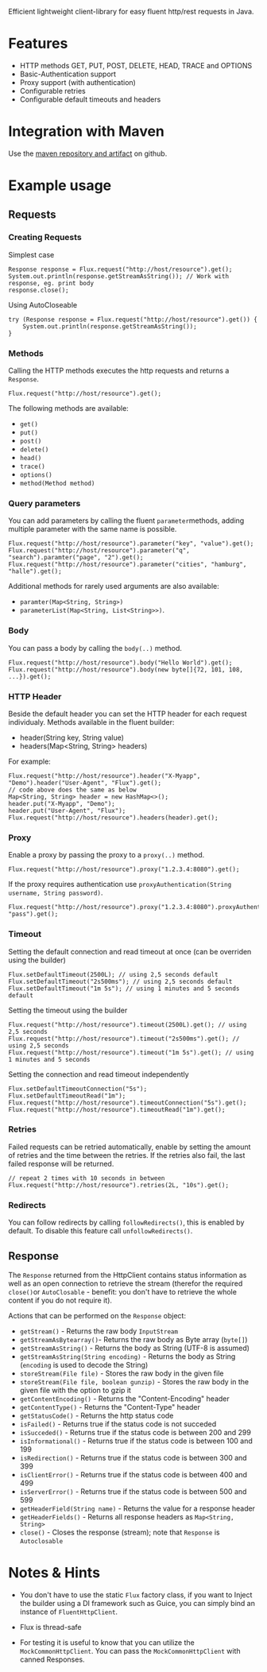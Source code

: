 Efficient lightweight client-library for easy fluent http/rest requests in Java.

# Features
* HTTP methods GET, PUT, POST, DELETE, HEAD, TRACE and OPTIONS
* Basic-Authentication support
* Proxy support (with authentication)
* Configurable retries
* Configurable default timeouts and headers

# Integration with Maven
Use the [maven repository and artifact][1] on github.

# Example usage
## Requests
### Creating Requests
Simplest case

    Response response = Flux.request("http://host/resource").get();
    System.out.println(response.getStreamAsString()); // Work with response, eg. print body
    response.close();

Using AutoCloseable

    try (Response response = Flux.request("http://host/resource").get()) {
        System.out.println(response.getStreamAsString());
    }

### Methods
Calling the HTTP methods executes the http requests and returns a `Response`.

    Flux.request("http://host/resource").get();

The following methods are available:

* `get()`
* `put()`
* `post()`
* `delete()`
* `head()`
* `trace()`
* `options()`
* `method(Method method)`
    
### Query parameters
You can add parameters by calling the fluent `parameter`methods, adding multiple parameter with the same name is possible.

    Flux.request("http://host/resource").parameter("key", "value").get();
    Flux.request("http://host/resource").parameter("q", "search").paramter("page", "2").get();
    Flux.request("http://host/resource").parameter("cities", "hamburg", "halle").get();

Additional methods for rarely used arguments are also available:

* `paramter(Map<String, String>)`
* `parameterList(Map<String, List<String>>)`.

### Body
You can pass a body by calling the `body(..)` method.

    Flux.request("http://host/resource").body("Hello World").get();
    Flux.request("http://host/resource").body(new byte[]{72, 101, 108, ...}).get();

### HTTP Header
Beside the default header you can set the HTTP header for each request individualy. Methods available in the fluent builder:

* header(String key, String value)
* headers(Map<String, String> headers)

For example:

    Flux.request("http://host/resource").header("X-Myapp", "Demo").header("User-Agent", "Flux").get();
    // code above does the same as below
    Map<String, String> header = new HashMap<>();
    header.put("X-Myapp", "Demo");
    header.put("User-Agent", "Flux");
    Flux.request("http://host/resource").headers(header).get();

### Proxy
Enable a proxy by passing the proxy to a `proxy(..)` method.

    Flux.request("http://host/resource").proxy("1.2.3.4:8080").get();

If the proxy requires authentication use `proxyAuthentication(String username, String password)`.

    Flux.request("http://host/resource").proxy("1.2.3.4:8080").proxyAuthentication("user", "pass").get();

### Timeout
Setting the default connection and read timeout at once (can be overriden using the builder)

    Flux.setDefaultTimeout(2500L); // using 2,5 seconds default
    Flux.setDefaultTimeout("2s500ms"); // using 2,5 seconds default
    Flux.setDefaultTimeout("1m 5s"); // using 1 minutes and 5 seconds default

Setting the timeout using the builder

    Flux.request("http://host/resource").timeout(2500L).get(); // using 2,5 seconds
    Flux.request("http://host/resource").timeout("2s500ms").get(); // using 2,5 seconds
    Flux.request("http://host/resource").timeout("1m 5s").get(); // using 1 minutes and 5 seconds

Setting the connection and read timeout independently

    Flux.setDefaultTimeoutConnection("5s");
    Flux.setDefaultTimeoutRead("1m");
    Flux.request("http://host/resource").timeoutConnection("5s").get();
    Flux.request("http://host/resource").timeoutRead("1m").get();

### Retries
Failed requests can be retried automatically, enable by setting the amount of retries and the time between the retries. If the retries also fail, the last failed response will be returned.

    // repeat 2 times with 10 seconds in between
    Flux.request("http://host/resource").retries(2L, "10s").get(); 

### Redirects
You can follow redirects by calling `followRedirects()`, this is enabled by default. To disable this feature call `unfollowRedirects()`.

## Response
The `Response` returned from the HttpClient contains status information as well as an open connection to retrieve the stream (therefor the required `close()`or `AutoClosable` - benefit: you don't have to retrieve the whole content if you do not require it).

Actions that can be performed on the `Response` object:
* `getStream()` - Returns the raw body `InputStream`
* `getStreamAsBytearray()`- Returns the raw body as Byte array (`byte[]`)
* `getStreamAsString()` - Returns the body as String (UTF-8 is assumed)
* `getStreamAsString(String encoding)` - Returns the body as String (`encoding` is used to decode the String)
* `storeStream(File file)` - Stores the raw body in the given file
* `storeStream(File file, boolean gunzip)` - Stores the raw body in the given file with the option to gzip it
* `getContentEncoding()` - Returns the "Content-Encoding" header
* `getContentType()` - Returns the "Content-Type" header
* `getStatusCode()` - Returns the http status code
* `isFailed()` - Returns true if the status code is not succeded
* `isSucceded()` - Returns true if the status code is between 200 and 299
* `isInformational()` - Returns true if the status code is between 100 and 199
* `isRedirection()` - Returns true if the status code is between 300 and 399
* `isClientError()` - Returns true if the status code is between 400 and 499
* `isServerError()` - Returns true if the status code is between 500 and 599
* `getHeaderField(String name)` - Returns the value for a response header
* `getHeaderFields()` - Returns all response headers as `Map<String, String>`
* `close()` - Closes the response (stream); note that `Response` is `Autoclosable`

# Notes & Hints
* You don't have to use the static `Flux` factory class, if you want to Inject the builder using a DI framework such as Guice, you can simply bind an instance of `FluentHttpClient`.
* Flux is thread-safe
* For testing it is useful to know that you can utilize the `MockCommonHttpClient`. You can pass the `MockCommonHttpClient` with canned Responses.

  [1]: https://github.com/d8bitr/maven-repository
